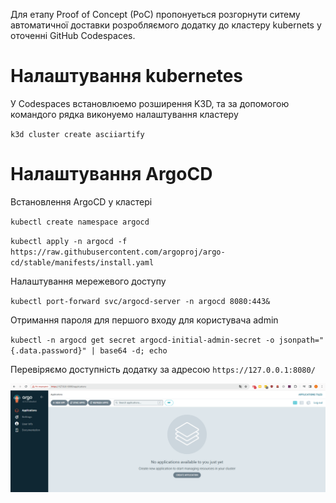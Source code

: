 Для етапу Proof of Concept (PoC) пропонуеться розгорнути ситему автоматичної доставки розробляємого додатку до кластеру kubernets у оточенні GitHub Codespaces.

# Налаштування kubernetes

У Codespaces встановлюемо розширення K3D, та за допомогою командого рядка виконуемо налаштування кластеру

`k3d cluster create asciiartify`

# Налаштування ArgoCD

Встановлення ArgoCD у кластері

`kubectl create namespace argocd`

`kubectl apply -n argocd -f https://raw.githubusercontent.com/argoproj/argo-cd/stable/manifests/install.yaml`

Налаштування мережевого доступу

`kubectl port-forward svc/argocd-server -n argocd 8080:443&`

Отримання пароля для першого входу для користувача admin

`kubectl -n argocd get secret argocd-initial-admin-secret -o jsonpath="{.data.password}" | base64 -d; echo`


Перевіряємо доступність додатку за адресою `https://127.0.0.1:8080/`

![argocd example](argocd_example.png)

